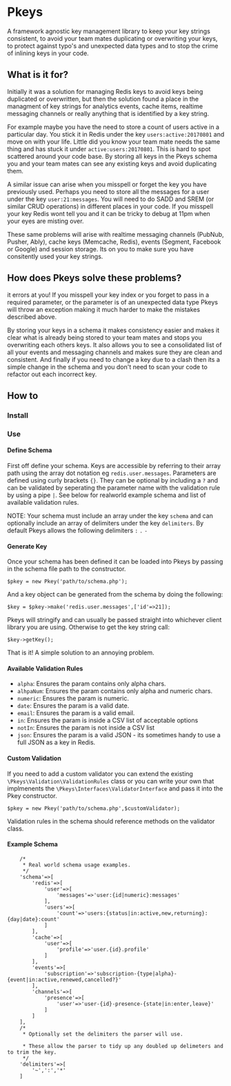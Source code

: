 # Pkeys
A framework agnostic key management library to keep your key strings consistent, to avoid your team mates duplicating or overwriting your keys, to protect against typo's and unexpected data types and to stop the crime of inlining keys in your code.

## What is it for?
Initially it was a solution for managing Redis keys to avoid keys being duplicated or overwritten, but then the solution found a place in the managment of key strings for analytics events, cache items, realtime messaging channels or really anything that is identified by a key string. 

For example maybe you have the need to store a count of users active in a particular day. You stick it in Redis under the key `users:active:20170801` and move on with your life. Little did you know your team mate needs the same thing and has stuck it under `active:users:20170801`. This is hard to spot scattered around your code base. By storing all keys in the Pkeys schema you and your team mates can see any existing keys and avoid duplicating them.

A similar issue can arise when you misspell or forget the key you have previously used. Perhaps you need to store all the messages for a user under the key `user:21:messages`. You will need to do SADD and SREM (or similar CRUD operations) in different places in your code. If you misspell your key Redis wont tell you and it can be tricky to debug at 11pm when your eyes are misting over.

These same problems will arise with realtime messaging channels (PubNub, Pusher, Ably), cache keys (Memcache, Redis), events (Segment, Facebook or Google) and session storage. Its on you to make sure you have consitently used your key strings.

## How does Pkeys solve these problems?
it errors at you! If you misspell your key index or you forget to pass in a required parameter, or the parameter is of an unexpected data type Pkeys will throw an exception making it much harder to make the mistakes described above.

By storing your keys in a schema it makes consistency easier and makes it clear what is already being stored to your team mates and stops you overwriting each others keys. It also allows you to see a consolidated list of all your events and messaging channels and makes sure they are clean and consistent. And finally if you need to change a key due to a clash then its a simple change in the schema and you don't need to scan your code to refactor out each incorrect key. 

## How to

### Install

### Use

#### Define Schema
First off define your schema. Keys are accessible by referring to their array path using the array dot notation eg `redis.user.messages`. Parameters are defined using curly brackets `{}`. They can be optional by including a `?` and can be validated by seperating the parameter name with the validation rule by using a pipe `|`. See below for realworld example schema and list of available validation rules.

NOTE: Your schema must include an array under the key `schema` and can optionally include an array of delimiters under the key `delimiters`. By default Pkeys allows the following delimiters `:` `.` `-`

#### Generate Key
Once your schema has been defined it can be loaded into Pkeys by passing in the schema file path to the constructor. 

  `$pkey = new Pkey('path/to/schema.php');`

And a key object can be generated from the schema by doing the following:

  `$key = $pkey->make('redis.user.messages',['id'=>21]);`

Pkeys will stringify and can usually be passed straight into whichever client library you are using. Otherwise to get the key string call:
 
  `$key->getKey();`
  
That is it! A simple solution to an annoying problem.

#### Available Validation Rules

 * `alpha`: Ensures the param contains only alpha chars.
 * `alhpaNum`: Ensures the param contains only alpha and numeric chars.
 * `numeric`: Ensures the param is numeric.
 * `date`: Ensures the param is a valid date.
 * `email`: Ensures the param is a valid email.
 * `in`: Ensures the param is inside a CSV list of acceptable options
 * `notIn`: Ensures the param is not inside a CSV list
 * `json`: Ensures the param is a valid JSON - its sometimes handy to use a full JSON as a key in Redis.
 
#### Custom Validation
If you need to add a custom validator you can extend the existing `\Pkeys\Validation\ValidationRules` class or you can write your own that implmenents the `\Pkeys\Interfaces\ValidatorInterface` and pass it into the Pkey constructor.

  `$pkey = new Pkey('path/to/schema.php',$customValidator);`  

Validation rules in the schema should reference methods on the validator class.

#### Example Schema 
```return [
    /*
     * Real world schema usage examples.
     */
    'schema'=>[
        'redis'=>[
            'user'=>[
                'messages'=>'user:{id|numeric}:messages'
            ],
            'users'=>[
                'count'=>'users:{status|in:active,new,returning}:{day|date}:count'
            ]
        ],
        'cache'=>[
            'user'=>[
                'profile'=>'user.{id}.profile'
            ]
        ],
        'events'=>[
            'subscription'=>'subscription-{type|alpha}-{event|in:active,renewed,cancelled?}'
        ],
        'channels'=>[
            'presence'=>[
                'user'=>'user-{id}-presence-{state|in:enter,leave}'
            ]
        ]
    ],
    /*
     * Optionally set the delimiters the parser will use.
     
     * These allow the parser to tidy up any doubled up delimeters and to trim the key.
     */
    'delimiters'=>[
        '~',':','*'
    ]
